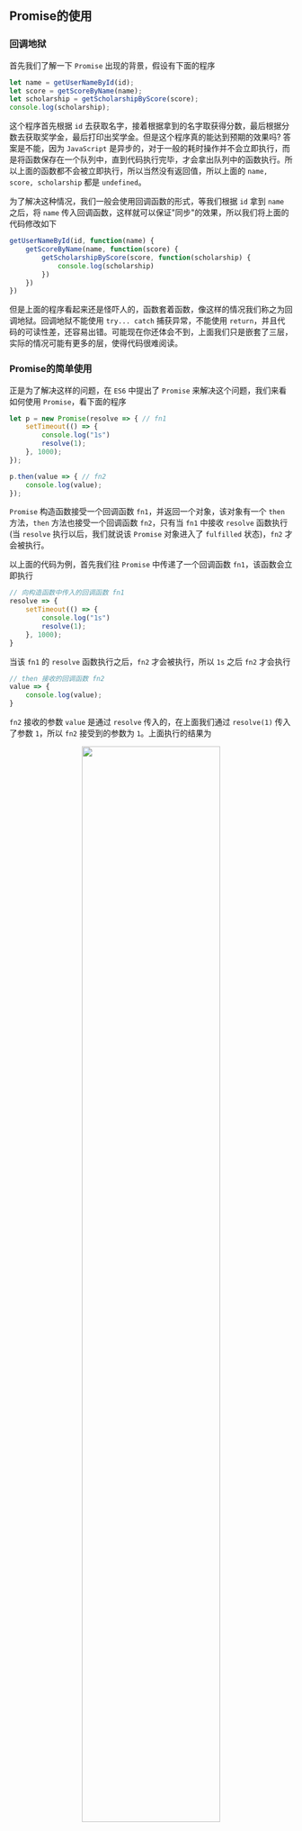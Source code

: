 ## Promise的使用

### 回调地狱

首先我们了解一下 `Promise` 出现的背景，假设有下面的程序

```javascript
let name = getUserNameById(id);
let score = getScoreByName(name);
let scholarship = getScholarshipByScore(score);
console.log(scholarship);
```

这个程序首先根据 `id` 去获取名字，接着根据拿到的名字取获得分数，最后根据分数去获取奖学金，最后打印出奖学金。但是这个程序真的能达到预期的效果吗? 答案是不能，因为 `JavaScript` 是异步的，对于一般的耗时操作并不会立即执行，而是将函数保存在一个队列中，直到代码执行完毕，才会拿出队列中的函数执行。所以上面的函数都不会被立即执行，所以当然没有返回值，所以上面的 `name, score, scholarship` 都是 `undefined`。

为了解决这种情况，我们一般会使用回调函数的形式，等我们根据 `id` 拿到 `name` 之后，将 `name` 传入回调函数，这样就可以保证"同步"的效果，所以我们将上面的代码修改如下

```javascript
getUserNameById(id, function(name) {
    getScoreByName(name, function(score) {
        getScholarshipByScore(score, function(scholarship) {
            console.log(scholarship)
        })
    })
})
```

但是上面的程序看起来还是怪吓人的，函数套着函数，像这样的情况我们称之为回调地狱。回调地狱不能使用 `try... catch` 捕获异常，不能使用 `return`，并且代码的可读性差，还容易出错。可能现在你还体会不到，上面我们只是嵌套了三层，实际的情况可能有更多的层，使得代码很难阅读。

### Promise的简单使用

正是为了解决这样的问题，在 `ES6` 中提出了 `Promise` 来解决这个问题，我们来看如何使用 `Promise`，看下面的程序

```javascript
let p = new Promise(resolve => { // fn1
    setTimeout(() => {
        console.log("1s")
        resolve(1);
    }, 1000);
});

p.then(value => { // fn2
    console.log(value);
});
```

`Promise` 构造函数接受一个回调函数 `fn1`，并返回一个对象，该对象有一个 `then` 方法，`then` 方法也接受一个回调函数 `fn2`，只有当 `fn1` 中接收 `resolve` 函数执行(当 `resolve` 执行以后，我们就说该 `Promise` 对象进入了 `fulfilled` 状态)，`fn2` 才会被执行。

以上面的代码为例，首先我们往 `Promise` 中传递了一个回调函数 `fn1`，该函数会立即执行

```javascript
// 向构造函数中传入的回调函数 fn1
resolve => {
    setTimeout(() => {
        console.log("1s")
        resolve(1);
    }, 1000);
}
```

当该 `fn1` 的 `resolve` 函数执行之后，`fn2` 才会被执行，所以 `1s` 之后 `fn2` 才会执行

```javascript
// then 接收的回调函数 fn2
value => {
    console.log(value);
}
```

`fn2` 接收的参数 `value` 是通过 `resolve` 传入的，在上面我们通过 `resolve(1)` 传入了参数 `1`，所以 `fn2` 接受到的参数为 `1`。上面执行的结果为

<center>
    <img src="https://gitee.com/lastknightcoder/blogimage/raw/master/202006271412.gif" width="70%"/>
</center>

可见 `fn2` 是在 `resolve` 函数之后执行的，这样就可以保证代码执行的顺序，并且不用写嵌套的回调函数，而是使用 `then` 方法进行"平行"的调用。

### 链式调用

所谓的链式调用是指在调用 `then` 方法之后还可以继续调用 `then` 方法，如下

```javascript

let p = new Promise(resolve => { // fn1
    resolve(1);
});

p.then(value => { // fn2
    console.log(value);
    return 2;
}).then(value => { // fn3
    console.log(value);
});
```

输出如下

```javascript
1
2
```

如上所示，我们连续调用了两次 `then`，在执行时，`fn3` 是在 `fn2` 之后执行的，并且 `fn3` 中的参数 `value` 是 `fn2` 的返回值。其实 `then` 方法也可以不传递任何的参数

```javascript
let p = new Promise(resolve => { // fn1
    resolve(1);
});

p.then(value => { // fn2
    console.log(value);
    return 2;
})
 .then() // 没有传递任何的参数
 .then(value => { // fn3
     console.log(value);
});
```

在上面我们调用了没有传入回调函数 `then` 之后又继续调用了一个 `then`，根据我们上面所讲的，`fn3` 接受的参数 `value` 是第二个 `then` 回调函数的返回值，但是由于第二个 `then` 没有回调函数，意味着根本没有返回值，这个时候会把上一层的返回值即 `fn2` 返回值传到 `fn3`

<center>
    <img src="https://gitee.com/lastknightcoder/blogimage/raw/master/2020-06-27_151501.png" width="60%"/>
</center>

所以上面的输出是

```javascript
1
2
```

`then` 中的回调函数除了可以返回普通的值以外，还可以返回一个 `Promise` 对象，当返回 `Promise` 对象时，下面如果继续调用 `then`，那么 `then` 中的回调函数要等到这个 `Promise` 对象中的 `resolve` 方法执行后才会被执行，即进入了 `fulfilled` 状态 ，并且这个 `then` 中回调函数所需的参数是返回的 `Promise` 对象 `resolve` 传入的值，如下

```javascript
let p = new Promise(resolve => {
    resolve(1);
});

p.then(value => { // fn1
    console.log(value);
    return new Promise(resolve => {
        setTimeout(() => {
            console.log("then 返回的Promise");
            resolve(2);
        }, 1000);
    })
})
 .then(value => { // fn2
     console.log(value);
});
```

`fn2` 在 `fn1` 返回的 `Promise` 进入了 `fulfilled` 状态之后才会被执行

<center>
    <img src="https://gitee.com/lastknightcoder/blogimage/raw/master/2020-06-27_172352.png" width="70%"/>
</center>

上面的执行结果为

<center>
    <img src="https://gitee.com/lastknightcoder/blogimage/raw/master/202006271735.gif" width="70%"/>
</center>

### 原型方法

上面我们介绍了 `resolve` 和 `then` 方法，当我们执行 `resolve` 方法之后，`then` 接收的回调函数才会执行。其实传入 `Promise` 的回调函数有两个参数，一个是 `resolve`，另一个是 `reject`，当函数产生错误时，那么我们会调用 `reject` 方法，这时我们说 `Promise` 对象进入了 `rejetced` 状态，这时后面的 `then` 方法不会执行，与 `then` 方法相对的是一个 `catch` 方法，该方法也是接收一个回调函数，该回调函数时用来处理错误的，当该 `Promise` 对象进入了 `rejected` 状态，`catch` 中的回调函数才会被执行，与 `then` 相似，`catch` 中回调函数接收的参数是 `reject` 调用时传入的参数，如下

```javascript
let p = new Promise((resolve, reject) => {
    reject("error");
}).then(() => {
    console.log("then方法执行了");
}).catch(error => {
    console.log("catch方法执行");
    console.log("message: " + error);
});
```

结果为 

```javascript
catch方法执行
message: error
```

上面我们调用了 `reject`，这时后面的 `then` 中的回调函数是不会执行的，而是会执行 `catch` 中的回调函数。

> 其实 `then` 方法可以接受两个回调函数，第一个回调函数用来处理 `resolve` 之后的结果，而第二个回调函数则是用来处理 `reject` 之后的结果，比如上面的程序可以写为
>
> ```javascript
> let p = new Promise((resolve, reject) => {
>     reject("error");
> }).then(() => {
>     console.log("then方法执行了");
> }, error => {
>     console.log("catch方法执行");
>     console.log("message:" + error);
> })
> ```
>
> 执行的结果与上面的相同，**其实 `catch(onError)` 函数本质上就是 `then(null, onError)`**。

有的时候无论是成功以否，我们都希望执行一个函数，该函数的作用一般是用来资源的回收，用来完成这个功能的是 `finally` 函数，该函数也是接收一个回调函数，该回调函数无论是在 `fulfilled` 状态还是 `rejected` 状态都是会被执行的

```javascript
let p = new Promise((resolve, reject) => {
    // rejected状态
    reject();
}).then(() => {
    console.log("then方法执行了");
}, () => {
    console.log("catch方法执行");
}).finally(() => {
    console.log("finally执行了")
});
```

最后的执行结果为

```javascript
catch方法执行
finally执行了
```

现在我们将 `reject()` 改为 `resolve()`

```javascript
let p = new Promise((resolve, reject) => {
    // fulfilled 状态
    resolve();
}).then(() => {
    console.log("then方法执行了");
}, () => {
    console.log("catch方法执行");
}).finally(() => {
    console.log("finally执行了")
});
```

这时执行的结果为

```javascript
then方法执行了
finally执行了
```

所以不论出于哪个状态，`finally` 中的回调函数都会被执行。

### 静态方法

静态方法指的就是通过 `Promise` 直接调用的方法。

#### resolve

我们首先来介绍 `resolve` 方法，该函数接收一个参数，返回一个 `Promise` 对象，根据参数的不同情况，返回值也不相同

1. 参数是一个 `Promise` 对象，直接返回

   ```javascript
   let p1 =new Promise((resolve, reject) => {
       resolve(123);
   });
   
   let p2 = Promise.resolve(p1);
   
   console.log(p1 === p2); // true
   ```

2. 参数是一个含有 `then` 方法的对象(我们也称之为 `thenable` 对象)，那么会立即执行该 `then` 方法，该 `then` 方法接收两个参数，这两个参数分别为返回的 `Promise` 的 `resolve, reject` 方法

   ```javascript
   let p = Promise.resolve({
       then(resolve, reject) {
           resolve(123);
       }
   });
   
   p.then(value => {
       console.log(value); // 123
   });
   ```

3. 参数不是上面两种情况，那么会返回的一个 `fulfilled` 状态的 `Promise`，该 `Promise` 会将参数传给后面的 `then`

   ```javascript
   let p = Promise.resolve("123");
   
   p.then(value => {
       console.log(value); // 123
   });
   ```

#### all

该方法也会返回一个 `Promise` 对象，它接受一个由 `Promise` 对象组成的数组，只有当该数组中的所有 `Promise` 对象都变为 `fulfilled` 状态之后，返回的 `Promise` 对象才会变为 `fulfilled` 状态

```javascript
let p1 = new Promise(resolve => {
    setTimeout(() => {
        console.log("p1");
        resolve(1);
    }, 1000);
});

let p2 = new Promise(resolve => {
    setTimeout(() => {
        console.log("p2");
        resolve(2);
    }, 2000);
});

let p3 = new Promise(resolve => {
    setTimeout(() => {
        console.log("p3");
        resolve(3);
    }, 3000);
});

Promise.all([p1, p2, p3]).then(results => {
    console.log(results); // [ 1, 2, 3 ]
});
```

在上面我们定义三个 `Promise` 对象，这个三个对象分别在 `1s, 2s, 3s` 后变为 `fulfilled`，所以返回的 `Promise` 对象在 `3s` 后变为 `fulfilled` 状态，并且会将这三个 `Promise` 对象向 `resolve` 传入的值形成数组传入到返回的 `Promise` 的 `resolve` 中

<center>
    <img src="https://gitee.com/lastknightcoder/blogimage/raw/master/2020-06-27_205058.png" width="70%"/>
</center>

上面代码的执行结果为

<center>
    <img src="https://gitee.com/lastknightcoder/blogimage/raw/master/202006272055gif.gif" width="70%"/>
</center>

#### race

`race` 方法它也会返回一个 `Promise` 对象，同 `all` 方法一样，它也接受一个由 `Promise` 对象组成的数组，但是不是当所有的 `Promise` 对象变为 `fulfilled` 后，返回的 `Promise` 对象才会变为 `fulfilled`，而是这些 `Promise` 对象进行竞赛，当最快的一个 `Promise` 对象变为 `fulfilled` 状态时，返回的 `Promise` 对象就会变为 `fulfilled`

```javascript
let p1 = new Promise(resolve => {
    setTimeout(() => {
        console.log("p1");
        resolve(1);
    }, 1000);
});

let p2 = new Promise(resolve => {
    setTimeout(() => {
        console.log("p2");
        resolve(2);
    }, 2000);
});

let p3 = new Promise(resolve => {
    setTimeout(() => {
        console.log("p3");
        resolve(3);
    }, 3000);
});

Promise.race([p1, p2, p3]).then(result => {
    console.log(result);
});
```

并且会将向最快变为 `fulfilled` 状态的 `Promise` 对象的 `resolve` 传入的值传入到返回的 `Promise` 对象的 `resolve` 方法中

<center>
    <img src="https://gitee.com/lastknightcoder/blogimage/raw/master/2020-06-27_210818.png" width="70%"/>
</center>

所以上面程序的执行结果为

<center>
    <img src="https://gitee.com/lastknightcoder/blogimage/raw/master/202006272114.gif" width="70%"/>
</center>

可见当 `p1` 变为 `fulfilled` 之后，返回的 `Promise` 也变为了 `fulfilled` 状态，并且拿到了向 `p1` 的 `resolve` 中传入的值。

## 实现Promise

### 简单实现

下面就将简单实现一个 `Promise`。首先我们要明确，`Promise` 有三个状态，分别为 `pending, fulfilled, rejected` 三个状态，初始时的 `Promise` 是 `pending` 状态，当调用 `resolve` 方法后就会变为 `fulfilled` 状态，当处于 `fulfilled` 状态时，`then` 中的第一个回调函数才会被执行；调用 `reject` 方法就会变为 `rejected` 状态，当处于 `rejected` 状态时，`then` 中的第二个回调函数才会被执行或者 `catch` 中的回调函数才会被执行。并且 `fulfilled` 和 `rejected` 状态只能由 `pending` 状态转变而来，并且一般转变为 `fulfilled` 状态或者 `rejected` 状态，那么状态就不能再次进行转变

```javascript
class Promise {
    // Promise的三个状态
    PENDING = 'pending';
    FULFILLED = 'fulfilled';
    REJECTED = 'rejected';

	// 当前状态
    state = this.PENDING;
	// 传给 then 中回调函数的值
    value = null;

	// 构造函数，接收一个回调函数，立即执行该函数并将 _resolve 和 _reject 传入
     constructor(fn) {
        fn(this._resolve.bind(this), this._reject.bind(this));
    }

	// 当执行到 then 方法但还未变为 fulfilled 状态时，那么将向 then 中传入的回调函数先保存起来
    callbacks = [];

    _resolve(value) {
        // 如果状态不为 pending，说明状态已发生改变，不再执行
        if (this.state !== this.PENDING) {
            return;
        }

        // 将要传给 then 中回调函数的值保存起来
        this.value = value;
        // 改变状态
        this.state = this.FULFILLED;
        // 执行向 then 中传入的 onFulfilled 函数
        this.callbacks.forEach(callback => callback.onFulfilled(this.value));
    }

    _reject(error) {
        // 过程同 reject
        if (!this.PENDING) {
            return;
        }
        this.value = error;
        this.state = this.REJECTED;
        this.callbacks.forEach(callback => callback.onRejected(this.value));
    }

    then(onFulfilled, onRejected) {
        // 如果当前的状态为 pending，那么将回调函数保存到 callbacks 函数中，等到状态改变时执行
        if (this.state === this.PENDING) {
            this.callbacks.push({
                onFulfilled,
                onRejected
            });
            return;
        }
        
	    // 如果状态为 fulfilled 状态，则执行 onFulfilled 方法
        if (this.state === this.FULFILLED) {
            onFulfilled(this.value);
            return;
        }
        
		// 同上
        if (this.state === this.REJECTED) {
            onRejected(this.value);
            return;
        }
    }

}
```

上面的程序的注释描述了程序的功能，相比还是不难理解的，现在我们来测试一下是否有效

```javascript
let p = new Promise(resolve => {
    setTimeout(() => {
        console.log("1s后");
        resolve(1);
    }, 1000);
});

p.then(value => {
    console.log(value);
});
```

结果如下

<center>
    <img src="https://gitee.com/lastknightcoder/blogimage/raw/master/202006272145.gif" width="70%"/>
</center>

### 链式调用

现在我们来实现链式调用，要实现链式调用就需要返回一个 `Promise`，每次调用 `then` 方法我们都返回一个新的 `Promise`，修改如下

```javascript
_resolve(value) {
    if (this.state !== this.PENDING) {
        return;
    }
    this.value = value;
    this.state = this.FULFILLED;
    // 修改了这里，由于需要将 then 中的回调函数的返回值返回，所以不能简单的调用
    this.callbacks.forEach(callback => this._handle(callback));
}

_reject(error) {
    if (!this.PENDING) {
        return;
    }
    this.value = error;
    this.state = this.REJECTED;
    // 同 resolve
    this.callbacks.forEach(callback => this._handle(callback));
}

then(onFulfilled, onRejected) {
    // 返回新的 Promise
    return new Promise((resolve, reject) => {
        this._handle({
            onFulfilled,
            onRejected,
            resolve,
            reject
        })
    })
}

_handle(callback) {
    // 如果是 pending 状态，将 callback 延迟执行
    if (this.state === this.PENDING) {
        this.callbacks.push(callback);
    }
    if (this.state === this.FULFILLED) {
        // 如果 then 方法没有传入 onFulFilled 回调函数，那么将上一层返回的值传入
        if (!callback.onFulfilled) {
            callback.resolve(this.value);
            return;
        }
        // 如果有 onFulFilled 函数，那么将 onFulFilled 函数的返回值传入到返回的 Promise 对象的 resolve 中
        try {
            // 用户传入的回调函数可能会出错，所以使用 try...catch 包裹起来
            let ret = callback.onFulfilled(this.value);
            callback.resolve(ret);
        } catch (e) {
            // 当传入的回调函数出错时，Promise 变为 rejected状态
            callback.reject(e);
        }
    }
    if (this.state === this.REJECTED) {
        if (!callback.onRejected) {
            callback.reject(this.value);
            return;
        }
        let ret = callback.onRejected(this.value);
        callback.reject(ret);
    }
}
```

现在我们来测试一下是否能够进行链式调用

```javascript
let p = new Promise(resolve => {
    setTimeout(() => {
        console.log("1s后");
        resolve(1);
    }, 1000);
});

p.then(value => {
    console.log(value);
    return 2;
}).then() // 什么回调函数都没有传入，会将上一个 then 返回的值传入
  .then(value => {
    console.log(value);
});
```

上面的执行结果为

<center>
    <img src="https://gitee.com/lastknightcoder/blogimage/raw/master/202006272223.gif" width="70%"/>
</center>

上面我们还要最后一个问题没有解决，就是如果 `then` 中的回调函数返回的是 `Promise` 对象，那么我们就要在  `_resolve` 对值进行判断，如果值是 `Promise` 对象，记作 `p1`，那么 `then` 返回的 `Promise` 对象 `p2` 的 `resolve` 方法应当在 `p1` 对象的 `resolve` 执行之后执行。修改 `_resolve` 如下

```javascript
_resolve(value) {
    if (this.state !== this.PENDING) {
        return;
    }
    
    // 只增加了下面的代码
    if (value instanceof Promise) {
        // 当前 resolve 的执行应当在 value 的 resolve 执行之后
        value.then(this._resolve.bind(this), this._reject.bind(this));
        return;
    }
    
    this.value = value;
    this.state = this.FULFILLED;
    this.callbacks.forEach(callback => this._handle(callback));
}
```

现在我们来验证一番

```javascript
let p = new Promise(resolve => {
    setTimeout(() => {
        console.log("1s后");
        resolve(1);
    }, 1000);
});

p.then(value => {
    console.log(value);
    return new Promise(resolve => {
        setTimeout(() => {
            console.log("又1s后");
            resolve(2);
        }, 1000)
    });
}).then(value => {
    console.log(value);
});
```

执行结果为

<center>
    <img src="https://gitee.com/lastknightcoder/blogimage/raw/master/202006272239.gif" width="70%"/>
</center>

### 原型方法

接下来继续实现 `Promise` 对象的几个原型方法，分别是 `catch` 和 `finally`。`catch` 的实现很简单

```javascript
catch(onRejected) {
    return this.then(null, onRejected);
}
```

接下来是实现 `finally` 方法，最容易想到的版本是

```javascript
finally(onDone) {
    return this.then(onDone, onDone);
}
```

不管是处于 `fulfilled` 的状态还是 `rejected` 的状态，`onDone` 方法都会得到执行，但是使用这样的方式有缺点

1. `onDone` 方法是无论失败还是成功时都会执行的，所以它应该没有参数，但是使用 `then(onDone, onDone)` 的方式就会传入参数
2. 如果 `onDone` 返回一个 `Promise` 对象的话，那么会改变 `finally` 返回的 `Promise` 的状态

处于上述考虑，我们使用下面的实现方式

```javascript
finally(onDone) {
    if (typeof onDone !== 'function') {
        return this.then();
    }
    // 无论成功与否，onDone() 都会执行，且不需要参数
    // 另外执行 finally 不会影响之前的 Promise 状态
    return this.then(
        value => Promise.resolve(onDone()).then(() => value),
        error => Promise.resolve(onDone()).then(() => {throw error})
    );
}
```

### 静态方法

最后来实现 `Promise` 的静态方法，首先实现 `resolve` 方法，对于该方法的使用我们在用法那里已经介绍过了，所以这里直接贴出实现的代码

```javascript
static resolve(value) {
    // 如果传入的是 Promise 对象，直接返回
    if (value instanceof Promise) {
        return value;
    }
    
    // 如果传入的是 thenable 对象，则立即执行对象的 then，并将 resolve 和 reject 传入
    if (value && typeof value === 'object' && typeof value.then === 'function') {
        return new Promise((resolve, reject) => value.then(resolve, reject));
    }
    
    if (value) {
        // 如果不是上面两种情况，并且 value 存在，那么直接将 value 传入 resolve
        return new Promise(resolve => resolve(value));
    } else {
        return new Promise(resolve => resolve());
    }
}
```

`all` 方法在上面也介绍过了，只有当所有传入的 `Promise` 对象都变为 `fulfilled` 状态，返回的 `Promise` 对象才会变为 `fulfilled` 状态，所以我们使用一个变量来统计已经变为 `fulfilled` 状态的 `Promise` 对象的个数，当所有 `Promise` 对象都变为 `fulfilled` 状态时，执行 `resolve` 方法，将返回的 `Promise` 对象变为 `fulfilled` 状态，如下

```javascript
static all(promises) {
    return new Promise((resolve, reject) => {
        // Promise 对象的个数
        let itemLength = promises.length;
        // 统计已变为 fulfilled 状态的 Promise 对象个数
        let finishedPromise = 0;
        // 返回的数组
        let results = Array.from({length: itemLength});
        
        promises.forEach(promise => {
            promise.then(result => {
                results[finishedPromise] = result;
                finishedPromise++;
                // 当所有的 Promise 对象变为 fulfilled 时，返回的 Promise 对象状态变为 fulfilled
                if (finishedPromise == itemLength) 
                    resolve(results);
                }
            }, error => {
                // 只要有一个变为 rejected，那么直接变为 rejected 状态
                reject(error);
            })
        })
    })
}
```

`race` 方法的用法也介绍过，在这里我们利用 `resolve` 方法只会执行一次的特性，我们很快可以写出这样的代码

```javascript
static race(promises) {
    return new Promise((resolve, reject) => {
        promises.forEach(promise => {
            promise.then(result => {
                resolve(result);
            }, error => {
                reject(error);
            })
        })
    })
}
```

由于 `resolve` 只会执行一次，只有最先变为 `fulfilled` 状态的 `Promise` 对象能将它 `resolve` 的值传入。

### 完整代码

```javascript
class Promise {
    PENDING = 'pending';
    FULFILLED = 'fulfilled';
    REJECTED = 'rejected';

    state = this.PENDING;
    value = null;

    constructor(fn) {
        fn(this._resolve.bind(this), this._reject.bind(this));
    }

    callbacks = [];

    _resolve(value) {
        if (this.state !== this.PENDING) {
            return;
        }

        if (value instanceof Promise) {
            value.then(this._resolve.bind(this), this._reject.bind(this));
            return;
        }

        this.value = value;
        this.state = this.FULFILLED;
        this.callbacks.forEach(callback => this._handle(callback));
    }

    _reject(error) {
        if (!this.PENDING) {
            return;
        }
        this.value = error;
        this.state = this.REJECTED;
        this.callbacks.forEach(callback => this._handle(callback));
    }

    then(onFulfilled, onRejected) {
        return new Promise((resolve, reject) => {
            this._handle({
                onFulfilled,
                onRejected,
                resolve,
                reject
            })
        })
    }

    catch(onRejected) {
        return this.then(null, onRejected);
    }

    finally(onDone) {
        if (typeof onDone !== 'function') {
            return this.then();
        }

        return this.then(
            value => Promise.resolve(onDone()).then(() => value),
            error => Promise.resolve(onDone()).then(() => {throw error})
        );
    }

    _handle(callback) {
        if (this.state === this.PENDING) {
            this.callbacks.push(callback);
        }

        if (this.state === this.FULFILLED) {
            if (!callback.onFulfilled) {
                callback.resolve(this.value);
                return;
            }

            try {
                let ret = callback.onFulfilled(this.value);
                callback.resolve(ret);
            } catch (e) {
                callback.reject(e);
            }
        }

        if (this.state === this.REJECTED) {
            if (!callback.onRejected) {
                callback.reject(this.value);
                return;
            }
            let ret = callback.onRejected(this.value);
            callback.reject(ret);
        }
    }

    static resolve(value) {
        if (value instanceof Promise) {
            return value;
        }

        if (value && typeof value === 'object' && typeof value.then === 'function') {
            return new Promise((resolve, reject) => value.then(resolve, reject));
        }

        if (value) {
            return new Promise(resolve => resolve(value));
        } else {
            return new Promise(resolve => resolve());
        }
    }

    static all(promises) {
        return new Promise((resolve, reject) => {
            let itemLength = promises.length;
            let finishedPromise = 0;
            let results = Array.from({length: itemLength});

            promises.forEach(promise => {
                promise.then(result => {
                    results[finishedPromise] = result;
                    finishedPromise++;
                    if (finishedPromise == itemLength) {
                        resolve(results);
                    }
                }, error => {
                    reject(error);
                })
            })
        })
    }

    static race(promises) {
        return new Promise((resolve, reject) => {
            promises.forEach(promise => {
                promise.then(result => {
                    resolve(result);
                }, error => {
                    reject(error);
                })
            })
        })
    }

}
```

## 参考文章

- [图解 Promise 实现原理（一）：先写一个基础的 Promise](https://mp.weixin.qq.com/s?__biz=MzA5NTcxOTcyMg==&mid=2247486601&idx=1&sn=54429420b0c07d518cec0f25a335c41e&chksm=90ba54cca7cddddae70a7ed7c000f0b1bc0d7c2d1c3b24f57775dc5822fc86fd9ba0c5f3ed70&scene=126&sessionid=1592905857&key=82c238abbe3b82baf9881311d259c9d04b6825a9ccae7b2a4719b98d46065f568a0db4178266ff98feff0214486915cb1af9165162e328decbc0810fb56726ef47afce6aab7d437b05ee4b92e1e2edac&ascene=1&uin=MTc3NjQ2ODM3NQ%3D%3D&devicetype=Windows+10+x64&version=6209007b&lang=zh_CN&exportkey=AXzB1RasL6jiqp0WQ45qnf4%3D&pass_ticket=x774fARNYVyp1e9yDUlfRb7wSl0izcpF0j6DFaHf0fkEHDL6jv0ElWc1SzaZ6%2B%2B1)
- [图解 Promise 实现原理（二）： Promise 链式调用](https://mp.weixin.qq.com/s?__biz=MzA5NTcxOTcyMg==&mid=2247486680&idx=1&sn=94ad054b685f05fbb6e37059399c9cef&chksm=90ba549da7cddd8b5c802100f0d4752587c2781797d69bf33b7f3da241b754a0c28b4250b947&scene=126&sessionid=1592905847&key=e82ba7b3cce71606954236c4df9ca857aa88e193ff96f051fc026f71c1b1ca29273ee7acb983db16e8bbaf66b5fca09e484347169ba81d069693c0bd0e0575c68bdbe3d58d3f3215e65fbb45d745e79b&ascene=1&uin=MTc3NjQ2ODM3NQ%3D%3D&devicetype=Windows+10+x64&version=6209007b&lang=zh_CN&exportkey=Af0QDGTKJ0ZZ3MXT%2BURTN9M%3D&pass_ticket=x774fARNYVyp1e9yDUlfRb7wSl0izcpF0j6DFaHf0fkEHDL6jv0ElWc1SzaZ6%2B%2B1)
- [图解 Promise 实现原理（三）：Promise 原型方法实现](https://mp.weixin.qq.com/s?__biz=MzA5NTcxOTcyMg==&mid=2247486762&idx=1&sn=278db1c95220579a8c1a2125a65d627a&chksm=90ba556fa7cddc7902cd186b057a989d0ca1a1357ba101feb9f871985385909e104aaafd4bda&scene=126&sessionid=1592905847&key=f6dee7b9ef4ba659a75dc0797593ee3ed7a2ec7d08fcb00f6cc346c81f86fc7a61cf5067c66192cee324e7aa9577fb5657def17927abdf0ce25d2e702f369d6a2ee3a3ac2bd2e3ae501aea18372ad528&ascene=1&uin=MTc3NjQ2ODM3NQ%3D%3D&devicetype=Windows+10+x64&version=6209007b&lang=zh_CN&exportkey=AY0%2FcOOAjibVmsT%2B%2B1tYPmI%3D&pass_ticket=x774fARNYVyp1e9yDUlfRb7wSl0izcpF0j6DFaHf0fkEHDL6jv0ElWc1SzaZ6%2B%2B1)
- [图解 Promise 实现原理（四）：Promise 静态方法实现](https://mp.weixin.qq.com/s?__biz=MzA5NTcxOTcyMg==&mid=2247486839&idx=1&sn=5e9d85a70e9f85c94250a8c1c86772ca&chksm=90ba5532a7cddc24535cfc80fe892ffa34ff3a9638fbc1e9810ebab3c35784402968f9a65d44&scene=126&sessionid=1593161282&key=e82ba7b3cce71606a4cce70ca930ac7d6b61a05729ee3144ff9c5ccd0f54be407ea3ba04542163e11032e315e329bcf1536ceaf16ef408d759adda51f9d1ed57c083e30ba375fa10862d7e6705e0942d&ascene=1&uin=MTc3NjQ2ODM3NQ%3D%3D&devicetype=Windows+10+x64&version=6209007b&lang=zh_CN&exportkey=AWZmv5R1eG3cSK0W44%2F8fyM%3D&pass_ticket=uTkleeK9zg7mTbWWYlCzmyU6cReKuc7iYYllvVI7AfOrz4Zh0w9gvqjsFpKY5qNq)
- [Promise.all和Promise.race源码实现](https://juejin.im/post/5d3f0a38f265da03bb4a81ff)

<Disqus />
